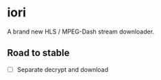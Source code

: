 # iori

A brand new HLS / MPEG-Dash stream downloader.

## Road to stable

- [ ] Separate decrypt and download